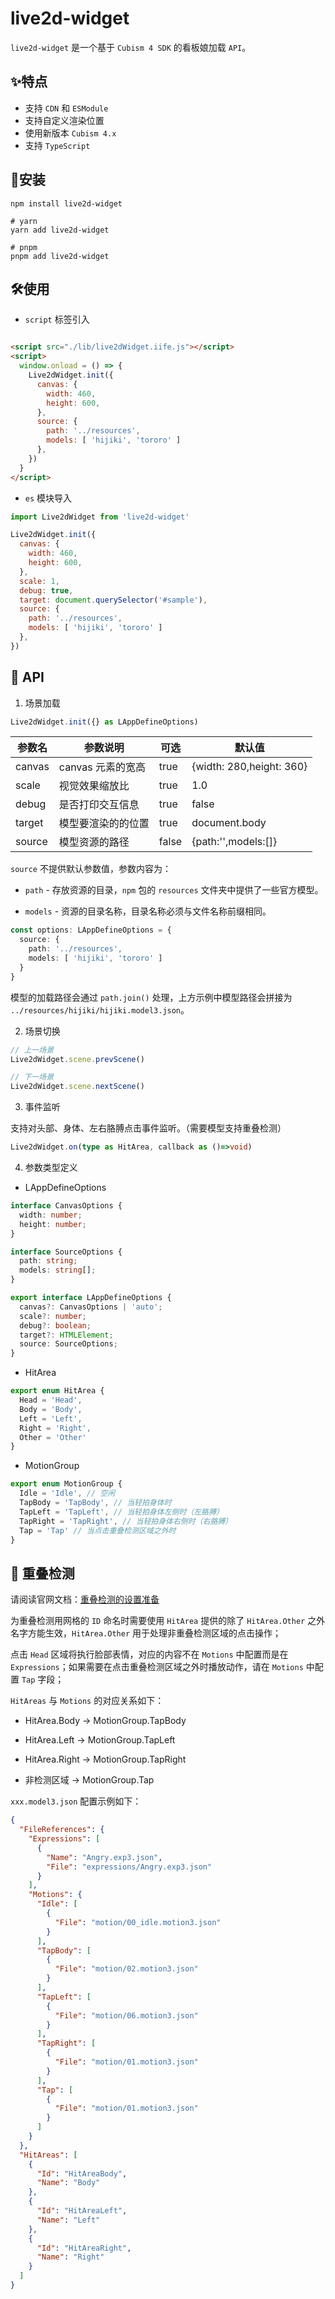 # live2d-widget

`live2d-widget` 是一个基于 `Cubism 4 SDK` 的看板娘加载 `API`。

## ✨特点

* 支持 `CDN` 和 `ESModule`
* 支持自定义渲染位置
* 使用新版本 `Cubism 4.x`
* 支持 `TypeScript`

## 🌈安装

```shell
npm install live2d-widget

# yarn
yarn add live2d-widget

# pnpm
pnpm add live2d-widget
```

## 🛠️使用

* `script` 标签引入

```html

<script src="./lib/live2dWidget.iife.js"></script>
<script>
  window.onload = () => {
    Live2dWidget.init({
      canvas: {
        width: 460,
        height: 600,
      },
      source: {
        path: '../resources',
        models: [ 'hijiki', 'tororo' ]
      },
    })
  }
</script>
```

* `es` 模块导入

```js
import Live2dWidget from 'live2d-widget'

Live2dWidget.init({
  canvas: {
    width: 460,
    height: 600,
  },
  scale: 1,
  debug: true,
  target: document.querySelector('#sample'),
  source: {
    path: '../resources',
    models: [ 'hijiki', 'tororo' ]
  },
})
```

## 🔑 API

1. 场景加载

```ts
Live2dWidget.init({} as LAppDefineOptions)
```

| 参数名    | 参数说明         | 可选    | 默认值                      |
|--------|--------------|-------|--------------------------|
| canvas | canvas 元素的宽高 | true  | {width: 280,height: 360} |
| scale  | 视觉效果缩放比      | true  | 1.0                      |
| debug  | 是否打印交互信息     | true  | false                    |
| target | 模型要渲染的的位置    | true  | document.body            |
| source | 模型资源的路径      | false | {path:'',models:[]}      |

`source` 不提供默认参数值，参数内容为：

* `path` - 存放资源的目录，`npm` 包的 `resources` 文件夹中提供了一些官方模型。

* `models` - 资源的目录名称，目录名称必须与文件名称前缀相同。

```ts
const options: LAppDefineOptions = {
  source: {
    path: '../resources',
    models: [ 'hijiki', 'tororo' ]
  }
}
```
模型的加载路径会通过 `path.join()` 处理，上方示例中模型路径会拼接为 `../resources/hijiki/hijiki.model3.json`。

2. 场景切换

```ts
// 上一场景
Live2dWidget.scene.prevScene()

// 下一场景
Live2dWidget.scene.nextScene()
```

3. 事件监听

支持对头部、身体、左右胳膊点击事件监听。（需要模型支持重叠检测）

```ts
Live2dWidget.on(type as HitArea, callback as ()=>void)
```

4. 参数类型定义

- LAppDefineOptions

```ts
interface CanvasOptions {
  width: number;
  height: number;
}

interface SourceOptions {
  path: string;
  models: string[];
}

export interface LAppDefineOptions {
  canvas?: CanvasOptions | 'auto';
  scale?: number;
  debug?: boolean;
  target?: HTMLElement;
  source: SourceOptions;
}
```

- HitArea

```ts
export enum HitArea {
  Head = 'Head',
  Body = 'Body',
  Left = 'Left',
  Right = 'Right',
  Other = 'Other'
}
```

- MotionGroup

```ts
export enum MotionGroup {
  Idle = 'Idle', // 空闲
  TapBody = 'TapBody', // 当轻拍身体时
  TapLeft = 'TapLeft', // 当轻拍身体左侧时（左胳膊）
  TapRight = 'TapRight', // 当轻拍身体右侧时（右胳膊）
  Tap = 'Tap' // 当点击重叠检测区域之外时
}
```

## 🎯 重叠检测

请阅读官网文档：[重叠检测的设置准备](https://docs.live2d.com/zh-CHS/cubism-editor-manual/hittest/)

为重叠检测用网格的 `ID` 命名时需要使用 `HitArea` 提供的除了 `HitArea.Other` 之外名字方能生效，`HitArea.Other` 用于处理非重叠检测区域的点击操作；

点击 `Head` 区域将执行脸部表情，对应的内容不在 `Motions` 中配置而是在 `Expressions`；如果需要在点击重叠检测区域之外时播放动作，请在 `Motions` 中配置 `Tap` 字段；

`HitAreas` 与 `Motions` 的对应关系如下：

- HitArea.Body -> MotionGroup.TapBody

- HitArea.Left -> MotionGroup.TapLeft

- HitArea.Right -> MotionGroup.TapRight

- 非检测区域 -> MotionGroup.Tap

`xxx.model3.json` 配置示例如下：

```json
{
  "FileReferences": {
    "Expressions": [
      {
        "Name": "Angry.exp3.json",
        "File": "expressions/Angry.exp3.json"
      }
    ],
    "Motions": {
      "Idle": [
        {
          "File": "motion/00_idle.motion3.json"
        }
      ],
      "TapBody": [
        {
          "File": "motion/02.motion3.json"
        }
      ],
      "TapLeft": [
        {
          "File": "motion/06.motion3.json"
        }
      ],
      "TapRight": [
        {
          "File": "motion/01.motion3.json"
        }
      ],
      "Tap": [
        {
          "File": "motion/01.motion3.json"
        }
      ]
    }
  },
  "HitAreas": [
    {
      "Id": "HitAreaBody",
      "Name": "Body"
    },
    {
      "Id": "HitAreaLeft",
      "Name": "Left"
    },
    {
      "Id": "HitAreaRight",
      "Name": "Right"
    }
  ]
}
```
